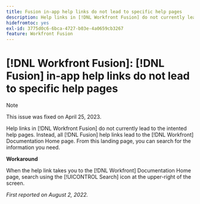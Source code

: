 ```yaml
---
title: Fusion in-app help links do not lead to specific help pages
description: Help links in [!DNL Workfront Fusion] do not currently lead to the intented help pages. Instead, all Fusion help links lead to the Workfront Documentation Home page. From this landing page, you can search for the information you need.
hidefromtoc: yes
exl-id: 3775d0c6-6bca-4727-b03e-4a0659cb3267
feature: Workfront Fusion
---
```

# [!DNL Workfront Fusion]: [!DNL Fusion] in-app help links do not lead to specific help pages

>[!NOTE]
>
>This issue was fixed on April 25, 2023.

Help links in [!DNL Workfront Fusion] do not currently lead to the intented help pages. Instead, all [!DNL Fusion] help links lead to the [!DNL Workfront] Documentation Home page. From this landing page, you can search for the information you need.

**Workaround**

When the help link takes you to the [!DNL Workfront] Documentation Home page, search using the [!UICONTROL Search] icon at the upper-right of the screen.

_First reported on August 2, 2022._
